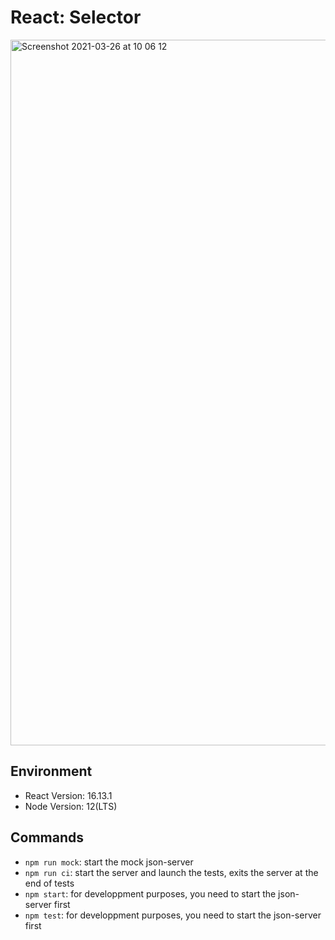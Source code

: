 # React: Selector

<img width="1129" alt="Screenshot 2021-03-26 at 10 06 12" src="https://user-images.githubusercontent.com/6533163/112601361-09867500-8e1b-11eb-8e9b-ba817a51bde8.png">


## Environment

- React Version: 16.13.1
- Node Version: 12(LTS)

## Commands

- `npm run mock`: start the mock json-server
- `npm run ci`: start the server and launch the tests, exits the server at the end of tests
- `npm start`: for developpment purposes, you need to start the json-server first
- `npm test`: for developpment purposes, you need to start the json-server first
